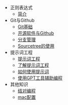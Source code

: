 

* 正则表达式
    * [简介](docs/regular/1-简介.md)
* Git与Github
    * [Git基础](docs/git/01-简介.md)
    * [开源软件与Github](docs/git/02-github.md)
    * [分支管理](docs/git/03-分支.md)
    * [Sourcetree的使用](docs/git/04-sourcetree.md)
* 提示词工程
    * [提示词工程](docs/prompt/1-简介.md)
    * [了解提示词工程](docs/prompt/2-概念.md)
    * [如何使用提示词](docs/prompt/3-使用.md)
    * [使用GPT工具辅助编程](docs/prompt/4-编程.md)
* 其他知识
    * [结对编程](docs/others/结对编程.md)
    * [mac配置](docs/others/mac配置.md)
    





